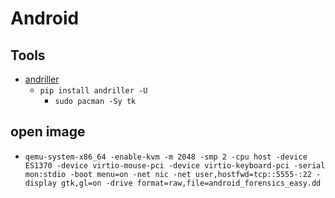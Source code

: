 # Android

## Tools

- [andriller](https://github.com/den4uk/andriller)
  - `pip install andriller -U`
    - `sudo pacman -Sy tk`

## open image

- `qemu-system-x86_64 -enable-kvm -m 2048 -smp 2 -cpu host -device ES1370 -device virtio-mouse-pci -device virtio-keyboard-pci -serial mon:stdio -boot menu=on -net nic -net user,hostfwd=tcp::5555-:22 -display gtk,gl=on -drive format=raw,file=android_forensics_easy.dd`
